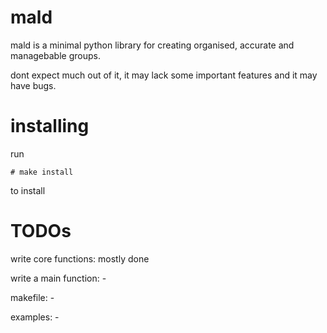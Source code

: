 # mald
mald is a minimal python library for creating organised, accurate and managebable groups.

dont expect much out of it, it may lack some important features and it may have bugs.

# installing 
run 
```
# make install
```
to install

# TODOs
write core functions: mostly done

write a main function: -

makefile: -

examples: - 



